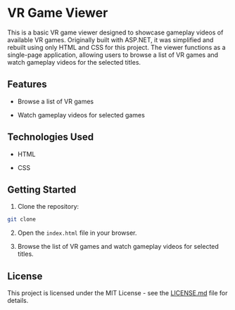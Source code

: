 # VR Game Viewer

This is a basic VR game viewer designed to showcase gameplay videos of available VR games. Originally built with ASP.NET, it was simplified and rebuilt using only HTML and CSS for this project. The viewer functions as a single-page application, allowing users to browse a list of VR games and watch gameplay videos for the selected titles.

## Features

- Browse a list of VR games

- Watch gameplay videos for selected games

## Technologies Used

- HTML

- CSS

## Getting Started

1. Clone the repository:

```bash
git clone
```

2. Open the `index.html` file in your browser.

3. Browse the list of VR games and watch gameplay videos for selected titles.

## License

This project is licensed under the MIT License - see the [LICENSE.md](LICENSE.md) file for details.
